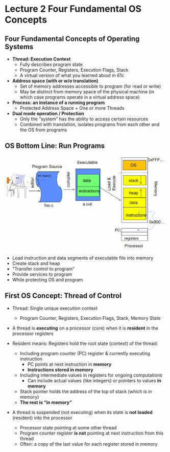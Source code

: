 # Lecture 2 Four Fundamental OS Concepts


## Four Fundamental Concepts of Operating Systems

- **Thread: Execution Context**
    - Fully describes program state
    - Program Counter, Registers, Execution Flags, Stack
    - A virtual version of what you learned about in 61c
- **Address space (with or w/o translation)**
    - Set of memory addresses accessible to program (for read or write)
    - May be distinct from memory space of the physical machine (in which case programs operate in a virtual address space)
- **Process: an instance of a running program**
    - Protected Address Space + One or more Threads
- **Dual mode operation / Protection**
    - Only the “system” has the ability to access certain resources
    - Combined with translation, isolates programs from each other and the OS from programs


## OS Bottom Line: Run Programs

![](../imgs/cs162_os_run_program.png)

- Load instruction and data segments of executable file into memory
- Create stack and heap
- "Transfer control to program"
- Provide services to program
- While protecting OS and program


## First OS Concept: Thread of Control

- Thread: Single unique execution context
    - Program Counter, Registers, Execution Flags, Stack, Memory State
- A thread is **executing** on a processor (core) when it is **resident** in the processor registers
- Resident means: Registers hold the root state (context) of the thread:
    - Including program counter (PC) register & currently executing instruction
        - PC points at next instruction in **memory**
        - **Instructions stored in memory**
    - Including intermediate values in registers for ongoing computations
        - Can include actual values (like integers) or pointers to values **in memory**
    - Stack pointer holds the address of the top of stack (which is in memory)
    - **The rest is “in memory”**

- A thread is suspended (not executing) when its state is **not loaded** (resident) into the processor
    - Processor state pointing at some other thread
    - Program counter register **is not** pointing at next instruction from this thread
    - Often: a copy of the last value for each register stored in memory




